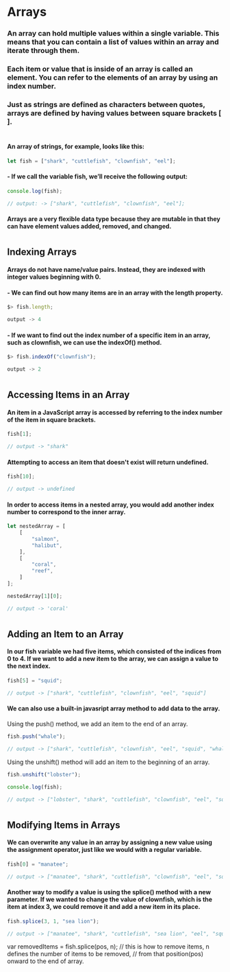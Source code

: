 # Arrays

### An array can hold multiple values within a single variable. This means that you can contain a list of values within an array and iterate through them.

### Each item or value that is inside of an array is called an element. You can refer to the elements of an array by using an index number.

### Just as strings are defined as characters between quotes, arrays are defined by having values between square brackets [ ].
#
#### An array of strings, for example, looks like this:
```javascript
let fish = ["shark", "cuttlefish", "clownfish", "eel"];
```

#### - If we call the variable fish, we’ll receive the following output:
```javascript
console.log(fish);

// output: -> ["shark", "cuttlefish", "clownfish", "eel"];
```

#### Arrays are a very flexible data type because they are mutable in that they can have element values added, removed, and changed.

#


## Indexing Arrays

#### Arrays do not have name/value pairs. Instead, they are indexed with integer values beginning with 0.


#### - We can find out how many items are in an array with the length property.
```javascript
$> fish.length;

output -> 4
```

#### - If we want to find out the index number of a specific item in an array, such as clownfish, we can use the indexOf() method.
```javascript
$> fish.indexOf("clownfish");

output -> 2
```

#


## Accessing Items in an Array

#### An item in a JavaScript array is accessed by referring to the index number of the item in square brackets.
```javascript
fish[1];

// output -> "shark"
```


#### Attempting to access an item that doesn't exist will return undefined.
```javascript
fish[10];

// output -> undefined
```

#### In order to access items in a nested array, you would add another index number to correspond to the inner array.
```javascript
let nestedArray = [
    [
        "salmon",
        "halibut",
    ],
    [
        "coral",
        "reef",
    ]
];

nestedArray[1][0];

// output -> 'coral'
```

#

## Adding an Item to an Array

#### In our fish variable we had five items, which consisted of the indices from 0 to 4. If we want to add a new item to the array, we can assign a value to the next index.

```javascript
fish[5] = "squid";

// output -> ["shark", "cuttlefish", "clownfish", "eel", "squid"]
```


#### We can also use a built-in javasript array method to add data to the array. 

Using the push() method, we add an item to the end of an array.

```javascript
fish.push("whale");

// output -> ["shark", "cuttlefish", "clownfish", "eel", "squid", "whale"]
```

Using the unshift() method will add an item to the beginning of an array.
```javascript
fish.unshift("lobster");

console.log(fish);

// output -> ["lobster", "shark", "cuttlefish", "clownfish", "eel", "squid", "whale"]
```

#


## Modifying Items in Arrays

#### We can overwrite any value in an array by assigning a new value using the assignment operator, just like we would with a regular variable.

```javascript
fish[0] = "manatee";

// output -> ["manatee", "shark", "cuttlefish", "clownfish", "eel", "squid", "whale"]
```

#### Another way to modify a value is using the splice() method with a new parameter. If we wanted to change the value of clownfish, which is the item at index 3, we could remove it and add a new item in its place.

```javascript
fish.splice(3, 1, "sea lion");

// output -> ["manatee", "shark", "cuttlefish", "sea lion", "eel", "squid", "whale"]
```

var removedItems = fish.splice(pos, n); 
// this is how to remove items, n defines the number of items to be removed,
// from that position(pos) onward to the end of array.
